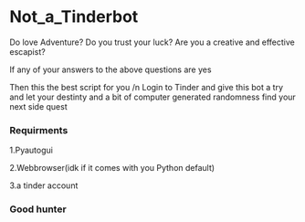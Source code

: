 # Not_a_Tinderbot

Do love Adventure?
Do you trust your luck?
Are you a creative and effective escapist?

If any of your answers to the above questions are yes

Then this the best script for you /n
Login to Tinder and give this bot a try and let your destinty and a bit of computer generated randomness find your next side quest


### Requirments
1.Pyautogui

2.Webbrowser(idk if it comes with you Python default)

3.a tinder account


### Good hunter

